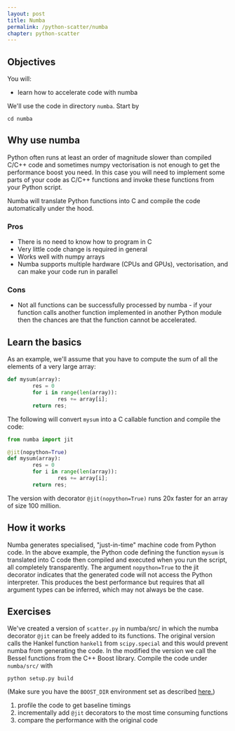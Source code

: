 ```yaml
---
layout: post
title: Numba
permalink: /python-scatter/numba
chapter: python-scatter
---
```


## Objectives

You will:

* learn how to accelerate code with numba 

We'll use the code in directory `numba`. Start by
```
cd numba
```

## Why use numba

Python often runs at least an order of magnitude slower than compiled C/C++ code and sometimes numpy vectorisation is not enough to get the performance boost you need. In this case you will need to implement some parts of your code as C/C++ functions and invoke these functions from your Python script. 

Numba will translate Python functions into C and compile the code automatically under the hood.

### Pros

 * There is no need to know how to program in C
 * Very little code change is required in general
 * Works well with numpy arrays
 * Numba supports multiple hardware (CPUs and GPUs), vectorisation, and can make your code run in parallel

### Cons

 * Not all functions can be successfully processed by numba - if your function calls another function implemented in another Python module then the chances are that the function cannot be accelerated.


## Learn the basics 

As an example, we'll assume that you have to compute the sum of all the elements of a very large array:
```python
def mysum(array):
        res = 0
        for i in range(len(array)):
                res += array[i];
        return res;
```
The following will convert `mysum` into a C callable function and compile the code:
```python
from numba import jit

@jit(nopython=True)
def mysum(array):
        res = 0
        for i in range(len(array)):
                res += array[i];
        return res;
```
The version with decorator `@jit(nopython=True)` runs 20x faster for an array of size 100 million.

## How it works

Numba generates specialised, "just-in-time" machine code from Python code. 
In the above example, the Python code defining the function `mysum` is 
translated into C code then compiled and executed when you run the script, all completely transparently.
The argument `nopython=True` to the jit decorator indicates that the generated
code will not access the Python interpreter. This produces the best performance
but requires that all argument types can be inferred, which may not always be the case.


## Exercises

We've created a version of `scatter.py` in numba/src/ in which the numba decorator
`@jit` can be freely added to its functions. The original version calls
the Hankel function `hankel1` from `scipy.special` and this would prevent numba from generating the code.
In the modified the version we call the Bessel functions from the C++ Boost library.
Compile the code under `numba/src/` with
```
python setup.py build
```
(Make sure you have the `BOOST_DIR` environment set as described [here.](https://nesi.github.io/perf-training/python-scatter/introduction))


 1. profile the code to get baseline timings
 2. incrementally add `@jit` decorators to the most time consuming functions
 3. compare the performance with the original code


